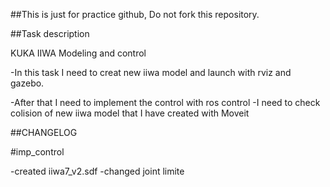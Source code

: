 ##This is just for practice github, Do not fork this repository.



##Task description

KUKA IIWA Modeling  and control 

-In this task I need to creat new iiwa model and launch with rviz and gazebo.

-After that I need to implement the control with ros control 
-I need to check colision of new iiwa model that I have created with Moveit 


##CHANGELOG

#imp_control

-created iiwa7_v2.sdf
-changed joint limite









